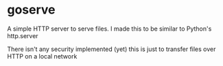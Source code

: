 # goserve

A simple HTTP server to serve files. I made this to be similar to Python's http.server

There isn't any security implemented (yet) this is just to transfer files over HTTP on a local network